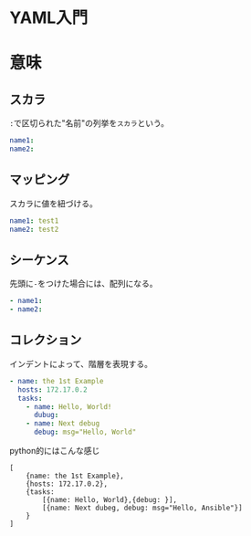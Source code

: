 # YAML入門
# 意味
## スカラ
`:`で区切られた"名前"の列挙を`スカラ`という。
```yaml
name1: 
name2: 
```
## マッピング
スカラに値を紐づける。
```yaml
name1: test1
name2: test2
```
## シーケンス
先頭に`-`をつけた場合には、配列になる。
```yaml
- name1:
- name2:
```
## コレクション
インデントによって、階層を表現する。
```yaml
- name: the 1st Example
  hosts: 172.17.0.2
  tasks:
    - name: Hello, World!
      dubug:
    - name: Next debug
      debug: msg="Hello, World"
```
python的にはこんな感じ
```
[
    {name: the 1st Example},
    {hosts: 172.17.0.2},
    {tasks: 
        [{name: Hello, World},{debug: }],
        [{name: Next dubeg, debug: msg="Hello, Ansible"}]
    }
]
```
